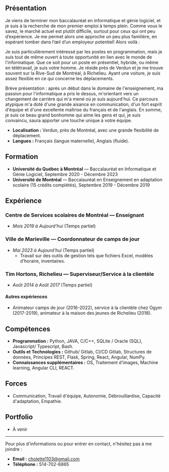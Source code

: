 ## Présentation

Je viens de terminer mon baccalauréat en informatique et génie logiciel, et je suis à la recherche de mon premier emploi à temps plein. Comme vous le savez, le marché actuel est plutôt difficile, surtout pour ceux qui ont peu d’expérience. Je me permet alors une approche un peu plus familière, en espérant tomber dans l’œil d’un employeur potentiel! Alors voilà :

Je suis particulièrement intéressé par les postes en programmation, mais je suis tout de même ouvert à toute opportunité en lien avec le monde de l'informatique. Que ce soit pour un poste en présentiel, hybride, ou même en télétravail, je suis votre homme. Je réside près de Verdun et je me trouve souvent sur la Rive-Sud de Montréal, à Richelieu. Ayant une voiture, je suis assez flexible en ce qui concerne les déplacements.

Brève présentation : après un début dans le domaine de l'enseignement, ma passion pour l'informatique a pris le dessus, m'orientant vers un changement de carrière qui m'a mené où je suis aujourd'hui. Ce parcours atypique m'a doté d'une grande aisance en communication, d'un fort esprit d'équipe et d'une excellente maîtrise du français et de l'anglais. En somme, je suis ce beau grand bonhomme qui aime les gens et qui, je suis convaincu, saura apporter une touche unique à votre équipe.


- **Localisation :** Verdun, près de Montréal, avec une grande flexibilité de déplacement.
- **Langues :** Français (langue maternelle), Anglais (fluide).

## Formation

- **Université du Québec à Montréal** — Baccalauréat en Informatique et Génie Logiciel, Septembre 2020 - Décembre 2023
- **Université de Montréal** — Baccalauréat en Enseignement en adaptation scolaire (15 crédits complétés), Septembre 2019 - Décembre 2019

## Expérience

### Centre de Services scolaires de Montréal — Enseignant
- *Mois 2019 à Aujourd'hui* (Temps partiel)

### Ville de Marieville — Coordonnateur de camps de jour
- *Mai 2023 à Aujourd'hui* (Temps partiel)
  - Travail sur des outils de gestion tels que fichiers Excel, modèles d’horaire, inventaires.

### Tim Hortons, Richelieu — Superviseur/Service à la clientèle
- *Août 2014 à Août 2017* (Temps partiel)

#### Autres expériences
- Animateur camps de jour (2016-2022), service à la clientèle chez Ogym (2017-2019), animateur à la maison des jeunes de Richelieu (2018).

## Compétences

- **Programmation :** Python, JAVA, C/C++, SQLite / Oracle (SQL), Javascript/ Typescript, Bash.
- **Outils et Technologies :** Github/ Gitlab, CI/CD Gitlab, Structures de données, Principes REST, Flask, Spring, React, Angular, NumPy.
- **Connaissances supplémentaires :** OS, Traitement d’images, Machine learning, Angular CLI, REACT.

## Forces

- Communication, Travail d'équipe, Autonomie, Débrouillardise, Capacité d'adaptation, Empathie.

## Portfolio

- À venir

---

Pour plus d'informations ou pour entrer en contact, n'hésitez pas à me joindre :

- **Email :** cholette1103@gmail.com
- **Téléphone :** 514-702-6865
